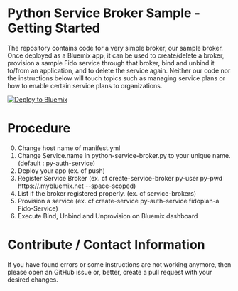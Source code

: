 # Python Service Broker Sample - Getting Started
 The repository contains code for a very simple broker, our sample broker. Once deployed as a Bluemix app, it can be used to create/delete a broker, provision a sample Fido service through that broker, bind and unbind it to/from an application, and to delete the service again. Neither our code nor the instructions below will touch topics such as managing service plans or how to enable certain service plans to organizations.


[![Deploy to Bluemix](https://bluemix.net/deploy/button.png)](https://bluemix.net/deploy?repository=https://github.com/Mike-msoh/Python-Service-Broker-Sample.git)

# Procedure
0. Change host name of manifest.yml
1. Change Service.name in python-service-broker.py to your unique name. (default : py-auth-service)
2. Deploy your app (ex. cf push)
3. Register Service Broker (ex. cf create-service-broker <Broker Name> py-user py-pwd https://<Your Host>.mybluemix.net --space-scoped)
4. List if the broker registered properly. (ex. cf service-brokers)
5. Provision a service (ex. cf create-service py-auth-service fidoplan-a Fido-Service)
6. Execute Bind, Unbind and Unprovision on Bluemix dashboard

# Contribute / Contact Information
If you have found errors or some instructions are not working anymore, then please open an GitHub issue or, better, create a pull request with your desired changes.


